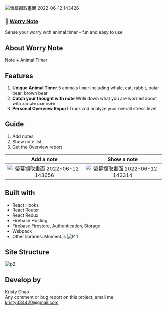![螢幕擷取畫面 2022-06-12 143426](https://user-images.githubusercontent.com/95632624/173220539-75f2699b-430f-4af6-bf98-2a98f41980eb.jpg)
### 🚀 [Worry Note](https://worries-go-away.web.app/)
Sense your worry with animal timer - fun and easy to use  



## About Worry Note
Note + Animal Timer

## Features
1. **Unique Animal Timer** 5 animals timer including whale, cat, rabbit, polar bear, brown bear  
2. **Catch your thought with note** Write down what you are worried about with simple use note  
3. **Personal Overview Report** Track and analyze your overall stress level.  



## Guide
1. Add notes
2. Show note list
3. Get the Overview report

Add a note             |  Show a note
:-------------------------:|:-------------------------:
![螢幕擷取畫面 2022-06-12 143656](https://user-images.githubusercontent.com/95632624/173220687-28fd7a23-bdc0-4b5a-83ce-5c7099f3debf.jpg) | ![螢幕擷取畫面 2022-06-12 143314](https://user-images.githubusercontent.com/95632624/173220502-8f76997e-dca2-4085-9f73-4cc7df0cc077.jpg) 


## Built with
* React Hooks
* React Router
* React Redux
* Firebase Hosting
* Firebase Firestore, Authentication, Storage
* Webpack
* Other libraries: Moment.js
![P 1](https://user-images.githubusercontent.com/95632624/174138074-3500f8c4-95b0-4fdb-b1f1-53663c5d89d7.png)

## Site Structure
![p2](https://user-images.githubusercontent.com/95632624/174138193-d07d6a38-2503-49e2-bb36-ce753ff3c6d8.png)


## Develop by
Kristy Chao  
Any comment or bug report on this project, email me: kristy334420@gmail.com
